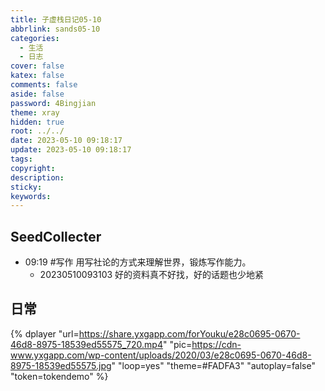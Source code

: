 ```yaml
---
title: 子虚栈日记05-10
abbrlink: sands05-10
categories:
  - 生活
  - 日志
cover: false
katex: false
comments: false
aside: false
password: 4Bingjian
theme: xray
hidden: true
root: ../../
date: 2023-05-10 09:18:17
update: 2023-05-10 09:18:17
tags:
copyright:
description:
sticky:
keywords:
---
```


## SeedCollecter
- 09:19 #写作 用写社论的方式来理解世界，锻炼写作能力。
    - 20230510093103 好的资料真不好找，好的话题也少地紧


## 日常
{% dplayer "url=https://share.yxgapp.com/forYouku/e28c0695-0670-46d8-8975-18539ed55575_720.mp4" "pic=https://cdn-www.yxgapp.com/wp-content/uploads/2020/03/e28c0695-0670-46d8-8975-18539ed55575.jpg" "loop=yes" "theme=#FADFA3" "autoplay=false" "token=tokendemo" %}